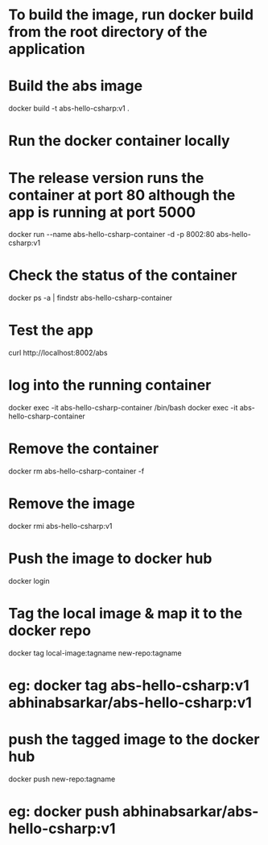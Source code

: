 # To build the image, run docker build from the root directory of the application

# Build the abs image
docker build -t abs-hello-csharp:v1 .
# Run the docker container locally
# The release version runs the container at port 80 although the app is running at port 5000
docker run --name abs-hello-csharp-container -d -p 8002:80 abs-hello-csharp:v1
# Check the status of the container
docker ps -a | findstr abs-hello-csharp-container
# Test the app
curl http://localhost:8002/abs
# log into the running container 
docker exec -it abs-hello-csharp-container /bin/bash
docker exec -it abs-hello-csharp-container <command>
# Remove the container
docker rm abs-hello-csharp-container -f
# Remove the image
docker rmi abs-hello-csharp:v1
# Push the image to docker hub
docker login
# Tag the local image & map it to the docker repo
docker tag local-image:tagname new-repo:tagname
# eg: docker tag abs-hello-csharp:v1 abhinabsarkar/abs-hello-csharp:v1
# push the tagged image to the docker hub
docker push new-repo:tagname
# eg: docker push abhinabsarkar/abs-hello-csharp:v1
